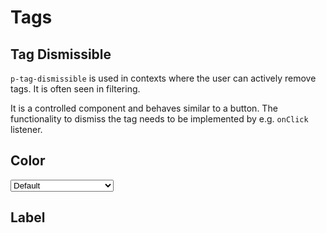 # Tags

<TableOfContents></TableOfContents>

## Tag Dismissible

`p-tag-dismissible` is used in contexts where the user can actively remove tags. It is often seen in filtering.  

It is a controlled component and behaves similar to a button. The functionality to dismiss the tag needs to be implemented by e.g. `onClick` listener.  


## Color

<Playground :markup="colorMarkup" :config="{ ...config, colorScheme: backgroundColor }">
  <select v-model="backgroundColor" aria-label="Select background color">
    <option disabled>Select background color</option>
    <option value="default">Default</option>
    <option value="surface">Surface</option>
  </select>
</Playground>

## Label

<Playground :markup="label" :config="config"></Playground>

<script lang="ts">
import Vue from 'vue';
import Component from 'vue-class-component'; 
import { TAG_DISMISSIBLE_COLOR } from "./tag-dismissible-utils"; 

@Component
export default class Code extends Vue {
  config = { spacing: 'inline' };
  backgroundColor = 'default';


  get colorMarkup(){
    return TAG_DISMISSIBLE_COLOR.map((color) => `<p-tag-dismissible color="${color}">Color ${color}</p-tag-dismissible>`).join('\n');
  };

  label = `<p-tag-dismissible label="Some label">Some content</p-tag-dismissible>`;

}
</script>